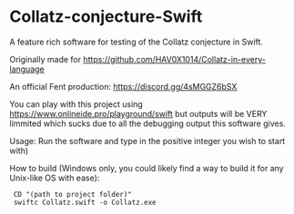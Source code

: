# Collatz-conjecture-Swift
A feature rich software for testing of the Collatz conjecture in Swift.

Originally made for https://github.com/HAV0X1014/Collatz-in-every-language

An official Fent production: https://discord.gg/4sMGGZ6bSX

You can play with this project using https://www.onlineide.pro/playground/swift but outputs will be VERY limmited which sucks due to all the debugging output this software gives.

Usage: 
Run the software and type in the positive integer you wish to start with)

How to build (Windows only, you could likely find a way to build it for any Unix-like OS with ease):
```
 CD "(path to project folder)"
 swiftc Collatz.swift -o Collatz.exe
 ```
